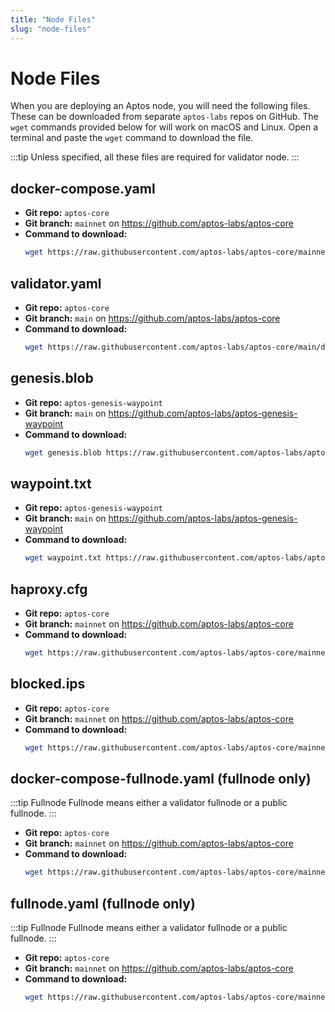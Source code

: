 ```yaml
---
title: "Node Files"
slug: "node-files"
---
```


# Node Files

When you are deploying an Aptos node, you will need the following files. These can be downloaded from separate `aptos-labs` repos on GitHub. The `wget` commands provided below for will work on macOS and Linux. Open a terminal and paste the `wget` command to download the file. 

:::tip Unless specified, all these files are required for validator node.
:::

## docker-compose.yaml

- **Git repo:** `aptos-core`
- **Git branch:** `mainnet` on https://github.com/aptos-labs/aptos-core
- **Command to download:**
    ```bash
    wget https://raw.githubusercontent.com/aptos-labs/aptos-core/mainnet/docker/compose/aptos-node/docker-compose.yaml
    ```

## validator.yaml

- **Git repo:** `aptos-core`
- **Git branch:** `main` on https://github.com/aptos-labs/aptos-core
- **Command to download:**
  ```bash
  wget https://raw.githubusercontent.com/aptos-labs/aptos-core/main/docker/compose/aptos-node/validator.yaml
  ```

## genesis.blob 

- **Git repo:** `aptos-genesis-waypoint`
- **Git branch:** `main` on https://github.com/aptos-labs/aptos-genesis-waypoint
- **Command to download:**
  ```bash
  wget genesis.blob https://raw.githubusercontent.com/aptos-labs/aptos-genesis-waypoint/main/premainnet/genesis.blob
  ```

## waypoint.txt

- **Git repo:** `aptos-genesis-waypoint`
- **Git branch:** `main` on https://github.com/aptos-labs/aptos-genesis-waypoint
- **Command to download:**
  ```bash
  wget waypoint.txt https://raw.githubusercontent.com/aptos-labs/aptos-genesis-waypoint/main/premainnet/waypoint.txt
  ```

## haproxy.cfg

- **Git repo:** `aptos-core`
- **Git branch:** `mainnet` on https://github.com/aptos-labs/aptos-core
- **Command to download:**
  ```bash
  wget https://raw.githubusercontent.com/aptos-labs/aptos-core/mainnet/docker/compose/aptos-node/haproxy.cfg
  ```

## blocked.ips 

- **Git repo:** `aptos-core`
- **Git branch:** `mainnet` on https://github.com/aptos-labs/aptos-core
- **Command to download:**
  ```bash
  wget https://raw.githubusercontent.com/aptos-labs/aptos-core/mainnet/docker/compose/aptos-node/blocked.ips
  ```

## docker-compose-fullnode.yaml (fullnode only)

:::tip Fullnode 
Fullnode means either a validator fullnode or a public fullnode.
:::

- **Git repo:** `aptos-core`
- **Git branch:** `mainnet` on https://github.com/aptos-labs/aptos-core
- **Command to download:**
  ```bash
  wget https://raw.githubusercontent.com/aptos-labs/aptos-core/mainnet/docker/compose/aptos-node/docker-compose-fullnode.yaml
  ```

## fullnode.yaml (fullnode only)

:::tip Fullnode 
Fullnode means either a validator fullnode or a public fullnode.
:::

- **Git repo:** `aptos-core`
- **Git branch:** `mainnet` on https://github.com/aptos-labs/aptos-core
- **Command to download:**
  ```bash
  wget https://raw.githubusercontent.com/aptos-labs/aptos-core/mainnet/docker/compose/aptos-node/fullnode.yaml
  ```